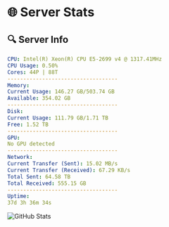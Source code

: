 # 🌐 Server Stats
## 🔍 Server Info
```yaml
CPU: Intel(R) Xeon(R) CPU E5-2699 v4 @ 1317.41MHz
CPU Usage: 0.50%
Cores: 44P | 88T
-----------------------------------
Memory:
Current Usage: 146.27 GB/503.74 GB
Available: 354.02 GB
-----------------------------------
Disk:
Current Usage: 111.79 GB/1.71 TB
Free: 1.52 TB
-----------------------------------
GPU:
No GPU detected
-----------------------------------
Network:
Current Transfer (Sent): 15.02 MB/s
Current Transfer (Received): 67.29 KB/s
Total Sent: 64.58 TB
Total Received: 555.15 GB
-----------------------------------
Uptime:
37d 3h 36m 34s
```
![GitHub Stats](https://img.shields.io/badge/Updated-2025-04-14_00:59:23-blue)